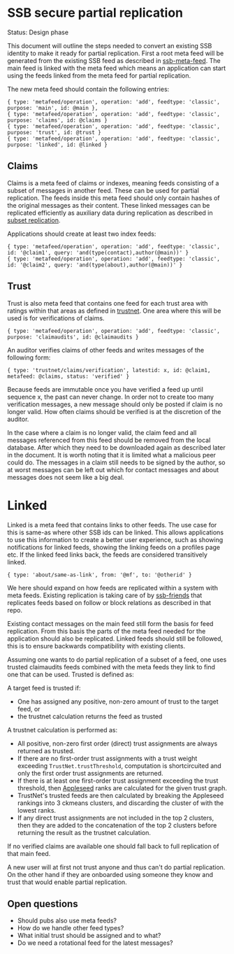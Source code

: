 # SSB secure partial replication

Status: Design phase

This document will outline the steps needed to convert an existing SSB
identity to make it ready for partial replication. First a root meta
feed will be generated from the existing SSB feed as described in
[ssb-meta-feed]. The main feed is linked with the meta feed which
means an application can start using the feeds linked from the meta
feed for partial replication.

The new meta feed should contain the following entries:

```
{ type: 'metafeed/operation', operation: 'add', feedtype: 'classic', purpose: 'main', id: @main },
{ type: 'metafeed/operation', operation: 'add', feedtype: 'classic', purpose: 'claims', id: @claims }
{ type: 'metafeed/operation', operation: 'add', feedtype: 'classic', purpose: 'trust', id: @trust }
{ type: 'metafeed/operation', operation: 'add', feedtype: 'classic', purpose: 'linked', id: @linked }
```

## Claims

Claims is a meta feed of claims or indexes, meaning feeds consisting
of a subset of messages in another feed. These can be used for partial
replication. The feeds inside this meta feed should only contain
hashes of the original messages as their content. These linked
messages can be replicated efficiently as auxiliary data during
replication as described in [subset replication].

Applications should create at least two index feeds:

```
{ type: 'metafeed/operation', operation: 'add', feedtype: 'classic', id: '@claim1', query: 'and(type(contact),author(@main))' }
{ type: 'metafeed/operation', operation: 'add', feedtype: 'classic', id: '@claim2', query: 'and(type(about),author(@main))' }
```

## Trust

Trust is also meta feed that contains one feed for each trust area
with ratings within that areas as defined in [trustnet]. One area
where this will be used is for verifications of claims. 

```
{ type: 'metafeed/operation', operation: 'add', feedtype: 'classic', purpose: 'claimaudits', id: @claimaudits }
```

An auditor verifies claims of other feeds and writes messages of the
following form:

```
{ type: 'trustnet/claims/verification', latestid: x, id: @claim1, metafeed: @claims, status: 'verified' }
```

Because feeds are immutable once you have verified a feed up until
sequence x, the past can never change. In order not to create too many
verification messages, a new message should only be posted if claim is
no longer valid. How often claims should be verified is at the
discretion of the auditor.

In the case where a claim is no longer valid, the claim feed and all
messages referenced from this feed should be removed from the local
database. After which they need to be downloaded again as described
later in the document. It is worth noting that it is limited what a
malicious peer could do. The messages in a claim still needs to be
signed by the author, so at worst messages can be left out which for
contact messages and about messages does not seem like a big deal.

# Linked

Linked is a meta feed that contains links to other feeds. The use case
for this is same-as where other SSB ids can be linked. This allows
applications to use this information to create a better user
experience, such as showing notifications for linked feeds, showing
the linking feeds on a profiles page etc. If the linked feed links
back, the feeds are considered transitively linked.

```
{ type: 'about/same-as-link', from: '@mf', to: '@otherid' }
```

We here should expand on how feeds are replicated within a system with
meta feeds. Existing replication is taking care of by [ssb-friends]
that replicates feeds based on follow or block relations as described
in that repo.

Existing contact messages on the main feed still form the basis for
feed replication. From this basis the parts of the meta feed needed
for the application should also be replicated. Linked feeds should
still be followed, this is to ensure backwards compatibility with
existing clients.

Assuming one wants to do partial replication of a subset of a feed,
one uses trusted claimaudits feeds combined with the meta feeds they
link to find one that can be used. Trusted is defined as:

A target feed is trusted if:
 -  One has assigned any positive, non-zero amount of trust to the
    target feed, or
 - the trustnet calculation returns the feed as trusted

A trustnet calculation is performed as:
 - All positive, non-zero first order (direct) trust assignments are always
   returned as trusted.
 - If there are no first-order trust assignments with a trust weight exceeding
   `TrustNet.trustThreshold`, computation is shortcircuited and only the first
   order trust assignments are returned. 
 - If there is at least one first-order trust assignment exceeding the trust
   threshold, then [Appleseed] ranks are calculated for the given trust graph.
 - TrustNet's trusted feeds are then calculated by breaking the Appleseed
   rankings into 3 ckmeans clusters, and discarding the cluster of with the lowest ranks. 
 - If any direct trust assignments are not included in the top 2 clusters, then
   they are added to the concatenation of the top 2 clusters before returning
   the result as the trustnet calculation.

If no verified claims are available one should fall back to full
replication of that main feed.

A new user will at first not trust anyone and thus can't do partial
replication. On the other hand if they are onboarded using someone
they know and trust that would enable partial replication.

## Open questions

- Should pubs also use meta feeds?
- How do we handle other feed types?
- What initial trust should be assigned and to what?
- Do we need a rotational feed for the latest messages?


[ssb-meta-feed]: https://github.com/ssb-ngi-pointer/ssb-meta-feed
[Appleseed]: https://github.com/cblgh/appleseed-metric 
[trustnet]: https://github.com/cblgh/trustnet
[ssb-friends]: https://github.com/ssbc/ssb-friends
[subset replication]: https://github.com/ssb-ngi-pointer/ssb-subset-replication
